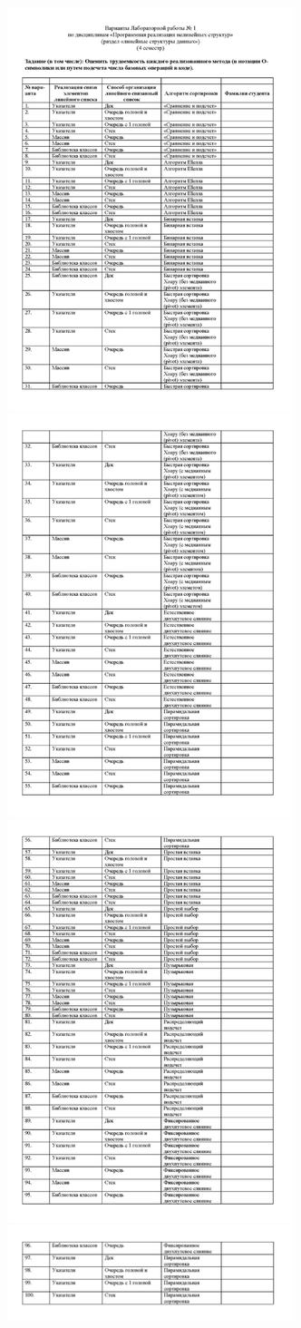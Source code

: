 ![Page_1](pages/Page_1.jpg)
![Page_2](pages/Page_2.jpg)
![Page_3](pages/Page_3.jpg)
![Page_4](pages/Page_4.jpg)